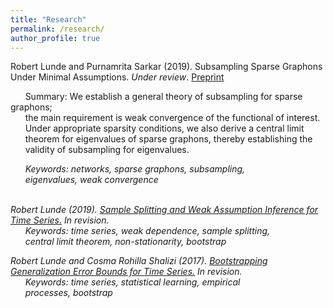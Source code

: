 ```yaml
---
title: "Research"
permalink: /research/
author_profile: true
---
```

Robert Lunde and Purnamrita Sarkar (2019). Subsampling Sparse Graphons Under Minimal Assumptions. <i>Under review</i>. [Preprint](https://arxiv.org/pdf/1907.12528.pdf)   

 &nbsp;&nbsp;&nbsp;&nbsp;&nbsp; Summary: We establish a general theory of subsampling for sparse graphons;   
&nbsp;&nbsp;&nbsp;&nbsp;&nbsp; the main requirement is weak convergence of the functional of interest.    
&nbsp;&nbsp;&nbsp;&nbsp;&nbsp; Under appropriate sparsity conditions, we also derive a central limit   
&nbsp;&nbsp;&nbsp;&nbsp;&nbsp; theorem for eigenvalues of sparse graphons, thereby establishing the   
&nbsp;&nbsp;&nbsp;&nbsp;&nbsp; validity of subsampling for eigenvalues. 

&nbsp;&nbsp;&nbsp;&nbsp;&nbsp; <i>Keywords: networks, sparse graphons, subsampling,  
&nbsp;&nbsp;&nbsp;&nbsp;&nbsp; eigenvalues, weak convergence  
&nbsp;&nbsp;


Robert Lunde (2019). [Sample Splitting and Weak Assumption Inference for Time Series.](https://arxiv.org/abs/1902.07425)  <i>In revision</i>.  
  &nbsp;&nbsp;&nbsp;&nbsp;&nbsp; <i>Keywords: time series, weak dependence, sample splitting,  
  &nbsp;&nbsp;&nbsp;&nbsp;&nbsp; central limit theorem, non-stationarity, bootstrap

Robert Lunde and Cosma Rohilla Shalizi (2017). [Bootstrapping Generalization Error Bounds for Time Series.](https://arxiv.org/abs/1711.02834)  <i>In revision</i>.  
  &nbsp;&nbsp;&nbsp;&nbsp;&nbsp; <i>Keywords: time series, statistical learning, empirical     
  &nbsp;&nbsp;&nbsp;&nbsp;&nbsp; processes, bootstrap



